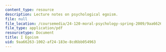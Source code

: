 ```yaml
---
content_type: resource
description: Lecture notes on psychological egoism.
file: null
file_location: /coursemedia/24-120-moral-psychology-spring-2009/9aa662631002af24183e8cd6bb054963_MIT24_120s09_lec01.pdf
file_type: application/pdf
resourcetype: Document
title: I Egoism
uid: 9aa66263-1002-af24-183e-8cd6bb054963
---
```


